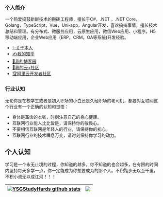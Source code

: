 ### 个人简介
  一个热爱捣鼓新鲜技术的搬砖工程师，擅长于C#，.NET ，.NET Core，Golang，TypeScript，Vue，Uni-app，Angular开发，喜欢搞搞事情，擅长技术总结和管理。有分布式、微服务应用，云原生应用，微信Web应用、小程序，H5移动端应用，企业Web应用（ERP，CRM，OA等系统)开发经验。

- [✨关于本人](https://mp.weixin.qq.com/s/9CUaOlxHdekfgRPN4fx8jQ)
- [✍️我的知乎](https://www.zhihu.com/people/ysgdaydayup)
- [🥇我的博客园](https://www.cnblogs.com/Can-daydayup/)
- [💯我的云+社区](https://cloud.tencent.com/developer/user/1370727)
- [🏆阿里云开发者社区](https://developer.aliyun.com/profile/expert/fntqr6bofo2ye)


### 行业认知
   无论你是在校学生或者是初入职场的小白还是久经职场的老司机，都要对互联网这个行业有一个正确的认知和觉悟：

- 身体是革命的本钱，时刻注意自己的身心健康。
- 互联网行业能人比比皆是，请保持你的敬畏心。
- 不要相信互联网是年轻人的行业，请保持你的初心。
- 互联网行业的技术瞬息万变，请时刻保持你学习的动力。

## 个人认知
学习是一个永无止境的过程，你知道的越多，你不知道的也会越多，在有限的时间内坚持每天多学一点，你一定能成为你想要成为的那个人。不积跬步无以至千里，不积小流无以成江河！！！

| <a href="https://github.com/YSGStudyHards"><img align="center" src="https://github-readme-stats.vercel.app/api?username=YSGStudyHards&show_icons=true&include_all_commits=true&theme=buefy&hide_border=true&locale=cn" alt="YSGStudyHards github stats" /></a> | <a href="https://github.com/YSGStudyHards"><img align="center" src="https://github-readme-stats.vercel.app/api/top-langs/?username=YSGStudyHards&layout=compact&theme=buefy&hide_border=true&locale=cn" /></a> |
| ------------------------------------------------------------ | ------------------------------------------------------------ |
